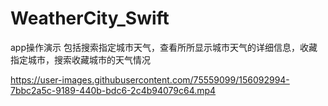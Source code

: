 # WeatherCity_Swift
app操作演示
包括搜索指定城市天气，查看所所显示城市天气的详细信息，收藏指定城市，搜索收藏城市的天气情况

https://user-images.githubusercontent.com/75559099/156092994-7bbc2a5c-9189-440b-bdc6-2c4b94079c64.mp4

